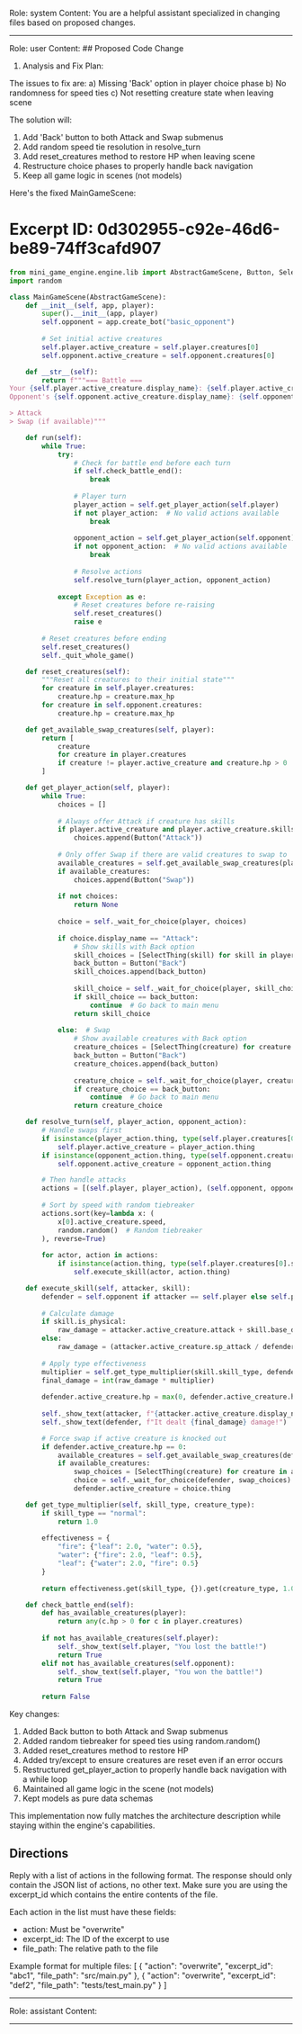 Role: system
Content: You are a helpful assistant specialized in changing files based on proposed changes.
__________________
Role: user
Content: ## Proposed Code Change
1. Analysis and Fix Plan:

The issues to fix are:
a) Missing 'Back' option in player choice phase
b) No randomness for speed ties
c) Not resetting creature state when leaving scene

The solution will:
1. Add 'Back' button to both Attack and Swap submenus
2. Add random speed tie resolution in resolve_turn
3. Add reset_creatures method to restore HP when leaving scene
4. Restructure choice phases to properly handle back navigation
5. Keep all game logic in scenes (not models)

Here's the fixed MainGameScene:

# Excerpt ID: 0d302955-c92e-46d6-be89-74ff3cafd907
```python main_game/scenes/main_game_scene.py
from mini_game_engine.engine.lib import AbstractGameScene, Button, SelectThing
import random

class MainGameScene(AbstractGameScene):
    def __init__(self, app, player):
        super().__init__(app, player)
        self.opponent = app.create_bot("basic_opponent")
        
        # Set initial active creatures
        self.player.active_creature = self.player.creatures[0]
        self.opponent.active_creature = self.opponent.creatures[0]

    def __str__(self):
        return f"""=== Battle ===
Your {self.player.active_creature.display_name}: {self.player.active_creature.hp}/{self.player.active_creature.max_hp} HP
Opponent's {self.opponent.active_creature.display_name}: {self.opponent.active_creature.hp}/{self.opponent.active_creature.max_hp} HP

> Attack
> Swap (if available)"""

    def run(self):
        while True:
            try:
                # Check for battle end before each turn
                if self.check_battle_end():
                    break
                    
                # Player turn
                player_action = self.get_player_action(self.player)
                if not player_action:  # No valid actions available
                    break
                    
                opponent_action = self.get_player_action(self.opponent)
                if not opponent_action:  # No valid actions available
                    break
                
                # Resolve actions
                self.resolve_turn(player_action, opponent_action)
                
            except Exception as e:
                # Reset creatures before re-raising
                self.reset_creatures()
                raise e
        
        # Reset creatures before ending
        self.reset_creatures()
        self._quit_whole_game()

    def reset_creatures(self):
        """Reset all creatures to their initial state"""
        for creature in self.player.creatures:
            creature.hp = creature.max_hp
        for creature in self.opponent.creatures:
            creature.hp = creature.max_hp

    def get_available_swap_creatures(self, player):
        return [
            creature 
            for creature in player.creatures 
            if creature != player.active_creature and creature.hp > 0
        ]

    def get_player_action(self, player):
        while True:
            choices = []
            
            # Always offer Attack if creature has skills
            if player.active_creature and player.active_creature.skills:
                choices.append(Button("Attack"))
                
            # Only offer Swap if there are valid creatures to swap to
            available_creatures = self.get_available_swap_creatures(player)
            if available_creatures:
                choices.append(Button("Swap"))
                
            if not choices:
                return None
                
            choice = self._wait_for_choice(player, choices)
            
            if choice.display_name == "Attack":
                # Show skills with Back option
                skill_choices = [SelectThing(skill) for skill in player.active_creature.skills]
                back_button = Button("Back")
                skill_choices.append(back_button)
                
                skill_choice = self._wait_for_choice(player, skill_choices)
                if skill_choice == back_button:
                    continue  # Go back to main menu
                return skill_choice
                
            else:  # Swap
                # Show available creatures with Back option
                creature_choices = [SelectThing(creature) for creature in available_creatures]
                back_button = Button("Back")
                creature_choices.append(back_button)
                
                creature_choice = self._wait_for_choice(player, creature_choices)
                if creature_choice == back_button:
                    continue  # Go back to main menu
                return creature_choice

    def resolve_turn(self, player_action, opponent_action):
        # Handle swaps first
        if isinstance(player_action.thing, type(self.player.creatures[0])):
            self.player.active_creature = player_action.thing
        if isinstance(opponent_action.thing, type(self.opponent.creatures[0])):
            self.opponent.active_creature = opponent_action.thing

        # Then handle attacks
        actions = [(self.player, player_action), (self.opponent, opponent_action)]
        
        # Sort by speed with random tiebreaker
        actions.sort(key=lambda x: (
            x[0].active_creature.speed,
            random.random()  # Random tiebreaker
        ), reverse=True)
        
        for actor, action in actions:
            if isinstance(action.thing, type(self.player.creatures[0].skills[0])):
                self.execute_skill(actor, action.thing)

    def execute_skill(self, attacker, skill):
        defender = self.opponent if attacker == self.player else self.player
        
        # Calculate damage
        if skill.is_physical:
            raw_damage = attacker.active_creature.attack + skill.base_damage - defender.active_creature.defense
        else:
            raw_damage = (attacker.active_creature.sp_attack / defender.active_creature.sp_defense) * skill.base_damage
            
        # Apply type effectiveness
        multiplier = self.get_type_multiplier(skill.skill_type, defender.active_creature.creature_type)
        final_damage = int(raw_damage * multiplier)
        
        defender.active_creature.hp = max(0, defender.active_creature.hp - final_damage)
        
        self._show_text(attacker, f"{attacker.active_creature.display_name} used {skill.display_name}!")
        self._show_text(defender, f"It dealt {final_damage} damage!")

        # Force swap if active creature is knocked out
        if defender.active_creature.hp == 0:
            available_creatures = self.get_available_swap_creatures(defender)
            if available_creatures:
                swap_choices = [SelectThing(creature) for creature in available_creatures]
                choice = self._wait_for_choice(defender, swap_choices)
                defender.active_creature = choice.thing

    def get_type_multiplier(self, skill_type, creature_type):
        if skill_type == "normal":
            return 1.0
            
        effectiveness = {
            "fire": {"leaf": 2.0, "water": 0.5},
            "water": {"fire": 2.0, "leaf": 0.5},
            "leaf": {"water": 2.0, "fire": 0.5}
        }
        
        return effectiveness.get(skill_type, {}).get(creature_type, 1.0)

    def check_battle_end(self):
        def has_available_creatures(player):
            return any(c.hp > 0 for c in player.creatures)
            
        if not has_available_creatures(self.player):
            self._show_text(self.player, "You lost the battle!")
            return True
        elif not has_available_creatures(self.opponent):
            self._show_text(self.player, "You won the battle!")
            return True
            
        return False
```

Key changes:
1. Added Back button to both Attack and Swap submenus
2. Added random tiebreaker for speed ties using random.random()
3. Added reset_creatures method to restore HP
4. Added try/except to ensure creatures are reset even if an error occurs
5. Restructured get_player_action to properly handle back navigation with a while loop
6. Maintained all game logic in the scene (not models)
7. Kept models as pure data schemas

This implementation now fully matches the architecture description while staying within the engine's capabilities.

## Directions
Reply with a list of actions in the following format. The response should only contain the JSON list of actions, no other text.
Make sure you are using the excerpt_id which contains the entire contents of the file.

Each action in the list must have these fields:
- action: Must be "overwrite"
- excerpt_id: The ID of the excerpt to use
- file_path: The relative path to the file

Example format for multiple files:
[
    {
        "action": "overwrite",
        "excerpt_id": "abc1",
        "file_path": "src/main.py"
    },
    {
        "action": "overwrite",
        "excerpt_id": "def2",
        "file_path": "tests/test_main.py"
    }
]
__________________
Role: assistant
Content: 
__________________
